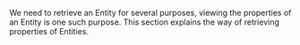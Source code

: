 <properties date="2016-05-11"
SortOrder="60"
/>

We need to retrieve an Entity for several purposes, viewing the properties of an Entity is one such purpose. This section explains the way of retrieving properties of Entities.
